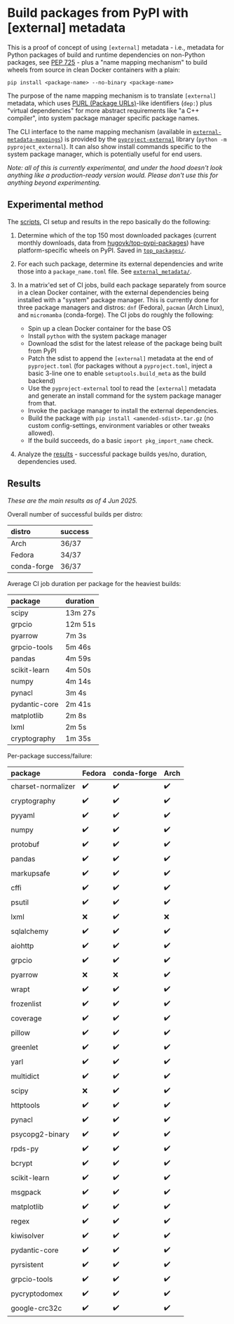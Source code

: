 # Build packages from PyPI with [external] metadata

This is a proof of concept of using `[external]` metadata - i.e., metadata for
Python packages of build and runtime dependencies on non-Python packages, see
[PEP 725](https://peps.python.org/pep-0725/) - plus a "name mapping mechanism"
to build wheels from source in clean Docker containers with a plain:

```
pip install <package-name> --no-binary <package-name>
```

The purpose of the name mapping mechanism is to translate `[external]` metadata,
which uses [PURL (Package URLs)](https://github.com/package-url/purl-spec)-like
identifiers (`dep:`) plus "virtual dependencies" for more abstract requirements like "a
C++ compiler", into system package manager specific package names.

The CLI interface to the name mapping mechanism (available in 
[`external-metadata-mappings`][2]) is provided by the [`pyproject-external`][1]
library (`python -m pyproject_external`). It can also show install commands specific
to the system package manager, which is potentially useful for end users.

*Note: all of this is currently experimental, and under the hood doesn't look
anything like a production-ready version would. Please don't use this for
anything beyond experimenting.*


## Experimental method

The [scripts](scripts/), CI setup and results in the repo basically do the following:

1. Determine which of the top 150 most downloaded packages (current monthly
   downloads, data from
   [hugovk/top-pypi-packages](https://github.com/hugovk/top-pypi-packages))
   have platform-specific wheels on PyPI. Saved in [`top_packages/`](top_packages/).
2. For each such package, determine its external dependencies and write those
   into a `package_name.toml` file. See [`external_metadata/`](external_metadata/).
3. In a matrix'ed set of CI jobs, build each package separately from source in
   a clean Docker container, with the external dependencies being installed
   with a "system" package manager. This is currently done for three package
   managers and distros: `dnf` (Fedora), `pacman` (Arch Linux), and
   `micromamba` (conda-forge). The CI jobs do roughly the following:

   - Spin up a clean Docker container for the base OS
   - Install `python` with the system package manager
   - Download the sdist for the latest release of the package being built from PyPI
   - Patch the sdist to append the `[external]` metadata at the end of
     `pyproject.toml` (for packages without a `pyproject.toml`, inject a basic
     3-line one to enable `setuptools.build_meta` as the build backend)
   - Use the `pyproject-external` tool to read the `[external]` metadata and generate an
     install command for the system package manager from that.
   - Invoke the package manager to install the external dependencies.
   - Build the package with `pip install <amended-sdist>.tar.gz` (no custom
     config-settings, environment variables or other tweaks allowed).
   - If the build succeeds, do a basic `import pkg_import_name` check.

4. Analyze the [results](results/) - successful package builds yes/no, duration,
   dependencies used.


## Results

*These are the main results as of 4 Jun 2025.*

Overall number of successful builds per distro:

| distro      | success   |
|:------------|:----------|
| Arch        | 36/37     |
| Fedora      | 34/37     |
| conda-forge | 36/37     |


Average CI job duration per package for the heaviest builds:

| package       | duration   |
|:--------------|:-----------|
| scipy         | 13m 27s    |
| grpcio        | 12m 51s    |
| pyarrow       | 7m 3s      |
| grpcio-tools  | 5m 46s     |
| pandas        | 4m 59s     |
| scikit-learn  | 4m 50s     |
| numpy         | 4m 14s     |
| pynacl        | 3m 4s      |
| pydantic-core | 2m 41s     |
| matplotlib    | 2m 8s      |
| lxml          | 2m 5s      |
| cryptography  | 1m 35s     |


Per-package success/failure:

| package            | Fedora             | conda-forge        | Arch               |
|:-------------------|:-------------------|:-------------------|:-------------------|
| charset-normalizer | :heavy_check_mark: | :heavy_check_mark: | :heavy_check_mark: |
| cryptography       | :heavy_check_mark: | :heavy_check_mark: | :heavy_check_mark: |
| pyyaml             | :heavy_check_mark: | :heavy_check_mark: | :heavy_check_mark: |
| numpy              | :heavy_check_mark: | :heavy_check_mark: | :heavy_check_mark: |
| protobuf           | :heavy_check_mark: | :heavy_check_mark: | :heavy_check_mark: |
| pandas             | :heavy_check_mark: | :heavy_check_mark: | :heavy_check_mark: |
| markupsafe         | :heavy_check_mark: | :heavy_check_mark: | :heavy_check_mark: |
| cffi               | :heavy_check_mark: | :heavy_check_mark: | :heavy_check_mark: |
| psutil             | :heavy_check_mark: | :heavy_check_mark: | :heavy_check_mark: |
| lxml               | :x:                | :heavy_check_mark: | :x:                |
| sqlalchemy         | :heavy_check_mark: | :heavy_check_mark: | :heavy_check_mark: |
| aiohttp            | :heavy_check_mark: | :heavy_check_mark: | :heavy_check_mark: |
| grpcio             | :heavy_check_mark: | :heavy_check_mark: | :heavy_check_mark: |
| pyarrow            | :x:                | :x:                | :heavy_check_mark: |
| wrapt              | :heavy_check_mark: | :heavy_check_mark: | :heavy_check_mark: |
| frozenlist         | :heavy_check_mark: | :heavy_check_mark: | :heavy_check_mark: |
| coverage           | :heavy_check_mark: | :heavy_check_mark: | :heavy_check_mark: |
| pillow             | :heavy_check_mark: | :heavy_check_mark: | :heavy_check_mark: |
| greenlet           | :heavy_check_mark: | :heavy_check_mark: | :heavy_check_mark: |
| yarl               | :heavy_check_mark: | :heavy_check_mark: | :heavy_check_mark: |
| multidict          | :heavy_check_mark: | :heavy_check_mark: | :heavy_check_mark: |
| scipy              | :x:                | :heavy_check_mark: | :heavy_check_mark: |
| httptools          | :heavy_check_mark: | :heavy_check_mark: | :heavy_check_mark: |
| pynacl             | :heavy_check_mark: | :heavy_check_mark: | :heavy_check_mark: |
| psycopg2-binary    | :heavy_check_mark: | :heavy_check_mark: | :heavy_check_mark: |
| rpds-py            | :heavy_check_mark: | :heavy_check_mark: | :heavy_check_mark: |
| bcrypt             | :heavy_check_mark: | :heavy_check_mark: | :heavy_check_mark: |
| scikit-learn       | :heavy_check_mark: | :heavy_check_mark: | :heavy_check_mark: |
| msgpack            | :heavy_check_mark: | :heavy_check_mark: | :heavy_check_mark: |
| matplotlib         | :heavy_check_mark: | :heavy_check_mark: | :heavy_check_mark: |
| regex              | :heavy_check_mark: | :heavy_check_mark: | :heavy_check_mark: |
| kiwisolver         | :heavy_check_mark: | :heavy_check_mark: | :heavy_check_mark: |
| pydantic-core      | :heavy_check_mark: | :heavy_check_mark: | :heavy_check_mark: |
| pyrsistent         | :heavy_check_mark: | :heavy_check_mark: | :heavy_check_mark: |
| grpcio-tools       | :heavy_check_mark: | :heavy_check_mark: | :heavy_check_mark: |
| pycryptodomex      | :heavy_check_mark: | :heavy_check_mark: | :heavy_check_mark: |
| google-crc32c      | :heavy_check_mark: | :heavy_check_mark: | :heavy_check_mark: |


[1]: https://github.com/jaimergp/pyproject-external
[2]: https://github.com/jaimergp/external-metadata-mappings
